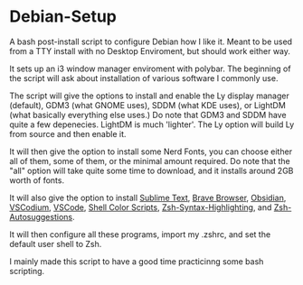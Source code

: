 # Debian-Setup
A bash post-install script to configure Debian how I like it. Meant to be used from a TTY install with no Desktop Enviroment, but should work either way.

It sets up an i3 window manager enviroment with polybar. The beginning of the script will ask about installation of various software I commonly use.

The script will give the options to install and enable the Ly display manager (default), GDM3 (what GNOME uses), SDDM (what KDE uses), or LightDM (what basically everything else uses.) Do note that GDM3 and SDDM have quite a few depenecies. LightDM is much 'lighter'. The Ly option will build Ly from source and then enable it.

It will then give the option to install some Nerd Fonts, you can choose either all of them, some of them, or the minimal amount required. Do note that the "all" option will take quite some time to download, and it installs around 2GB worth of fonts.

It will also give the option to install [Sublime Text](https://www.sublimetext.com), [Brave Browser](https://brave.com), [Obsidian](https://obsidian.md), [VSCodium](https://vscodium.com), [VSCode](https://code.visualstudio.com), [Shell Color Scripts](https://gitlab.com/dwt1/shell-color-scripts), [Zsh-Syntax-Highlighting](https://github.com/zsh-users/zsh-syntax-highlighting), and [Zsh-Autosuggestions](https://github.com/zsh-users/zsh-autosuggestions). 

It will then configure all these programs, import my .zshrc, and set the default user shell to Zsh.



I mainly made this script to have a good time practicinng some bash scripting.
